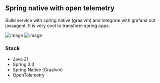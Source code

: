 ## Spring native with open telemetry

Build service with spring native (graalvm) and integrate with grafana out javaagent. It is very cool to transform spring apps.

![image](https://github.com/user-attachments/assets/55612982-a36d-41c9-8451-deef09ded23e)
![image](https://github.com/user-attachments/assets/c7ecc409-976e-49ae-ac15-44a1f80b5be4)



### Stack

- Java 21
- Spring 3.3
- Spring Native (Graalvm)
- OpenTelemetry
